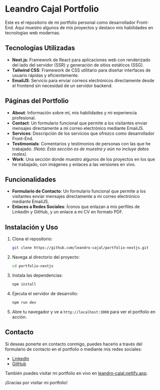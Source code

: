# Leandro Cajal Portfolio

Este es el repositorio de mi portfolio personal como desarrollador Front-End. Aquí muestro algunos de mis proyectos y destaco mis habilidades en tecnologías web modernas.

## Tecnologías Utilizadas

- **Next.js**: Framework de React para aplicaciones web con renderizado del lado del servidor (SSR) y generación de sitios estáticos (SSG).
- **Tailwind CSS**: Framework de CSS utilitario para diseñar interfaces de usuario rápidas y eficientemente.
- **EmailJS**: Servicio para enviar correos electrónicos directamente desde el frontend sin necesidad de un servidor backend.

## Páginas del Portfolio

- **About**: Información sobre mí, mis habilidades y mi experiencia profesional.
- **Contact**: Un formulario funcional que permite a los visitantes enviar mensajes directamente a mi correo electrónico mediante EmailJS.
- **Services**: Descripción de los servicios que ofrezco como desarrollador Front-End.
- **Testimonials**: Comentarios y testimonios de personas con las que he trabajado. *(Nota: Esta sección es de muestra y aún no incluye datos reales).*
- **Work**: Una sección donde muestro algunos de los proyectos en los que he trabajado, con imágenes y enlaces a las versiones en vivo.

## Funcionalidades

- **Formulario de Contacto**: Un formulario funcional que permite a los visitantes enviar mensajes directamente a mi correo electrónico mediante EmailJS.
- **Enlaces a Redes Sociales**: Íconos que enlazan a mis perfiles de LinkedIn y GitHub, y un enlace a mi CV en formato PDF.

## Instalación y Uso

1. Clona el repositorio:
    ```bash
    git clone https://github.com/leandro-cajal/portfolio-nextjs.git
    ```

2. Navega al directorio del proyecto:
    ```bash
    cd portfolio-nextjs
    ```

3. Instala las dependencias:
    ```bash
    npm install
    ```

4. Ejecuta el servidor de desarrollo:
    ```bash
    npm run dev
    ```

5. Abre tu navegador y ve a `http://localhost:3000` para ver el portfolio en acción.

## Contacto

Si deseas ponerte en contacto conmigo, puedes hacerlo a través del formulario de contacto en el portfolio o mediante mis redes sociales:

- [LinkedIn](https://www.linkedin.com/in/leandro-javier-cajal-996899128/)
- [GitHub](https://github.com/leandro-cajal)

También puedes visitar mi portfolio en vivo en [leandro-cajal.netlify.app](https://leandro-cajal.netlify.app/).


¡Gracias por visitar mi portfolio!
